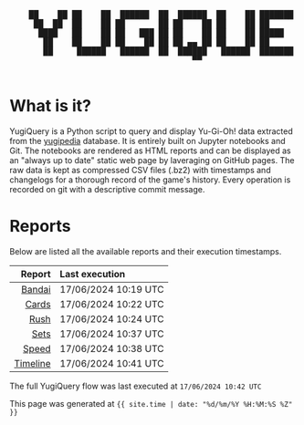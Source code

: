 <div align='center'>
    <pre>
    <br>
    ██    ██ ██    ██  ██████  ██  ██████  ██    ██ ███████ ██████  ██    ██ 
     ██  ██  ██    ██ ██       ██ ██    ██ ██    ██ ██      ██   ██  ██  ██  
      ████   ██    ██ ██   ███ ██ ██    ██ ██    ██ █████   ██████    ████   
       ██    ██    ██ ██    ██ ██ ██ ▄▄ ██ ██    ██ ██      ██   ██    ██    
       ██     ██████   ██████  ██  ██████   ██████  ███████ ██   ██    ██    
                                      ▀▀                                     
    </pre>
</div>

# What is it?

YugiQuery is a Python script to query and display Yu-Gi-Oh! data extracted from the [yugipedia](http://yugipedia.com) database. It is entirely built on Jupyter notebooks and Git. The notebooks are rendered as HTML reports and can be displayed as an "always up to date" static web page by laveraging on GitHub pages. The raw data is kept as compressed CSV files (.bz2) with timestamps and changelogs for a thorough record of the game's history. Every operation is recorded on git with a descriptive commit message. 

# Reports

Below are listed all the available reports and their execution timestamps. 

|                    Report | Last execution       |
| -------------------------:|:-------------------- |
| [Bandai](Bandai.html) | 17/06/2024 10:19 UTC |
| [Cards](Cards.html) | 17/06/2024 10:22 UTC |
| [Rush](Rush.html) | 17/06/2024 10:24 UTC |
| [Sets](Sets.html) | 17/06/2024 10:37 UTC |
| [Speed](Speed.html) | 17/06/2024 10:38 UTC |
| [Timeline](Timeline.html) | 17/06/2024 10:41 UTC |


The full YugiQuery flow was last executed at `17/06/2024 10:42 UTC`

This page was generated at `{{ site.time | date: "%d/%m/%Y %H:%M:%S %Z" }}`
